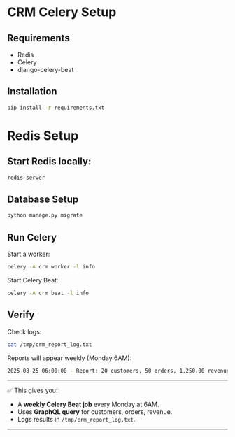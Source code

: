 # CRM Celery Setup

## Requirements
- Redis
- Celery
- django-celery-beat

## Installation
```bash
pip install -r requirements.txt
```

# Redis Setup

## Start Redis locally:
```bash
redis-server
```

## Database Setup
```bash
python manage.py migrate
```

## Run Celery

Start a worker:
```bash
celery -A crm worker -l info
```

Start Celery Beat:
```bash
celery -A crm beat -l info
```

## Verify

Check logs:
```bash
cat /tmp/crm_report_log.txt
```

Reports will appear weekly (Monday 6AM):
```bash
2025-08-25 06:00:00 - Report: 20 customers, 50 orders, 1,250.00 revenue
```

---

✅ This gives you:  
- A **weekly Celery Beat job** every Monday at 6AM.  
- Uses **GraphQL query** for customers, orders, revenue.  
- Logs results in `/tmp/crm_report_log.txt`.  

---
